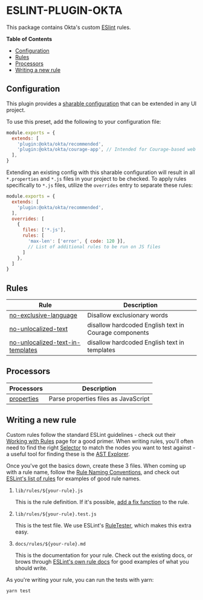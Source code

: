 # ESLINT-PLUGIN-OKTA

This package contains Okta's custom [ESlint](https://eslint.org/) rules.

**Table of Contents**

<!-- TOC depthFrom:2 -->

- [Configuration](#configuration)
- [Rules](#rules)
- [Processors](#processors)
- [Writing a new rule](#writing-a-new-rule)

<!-- /TOC -->

## Configuration

This plugin provides a [sharable configuration](https://eslint.org/docs/developer-guide/shareable-configs) that can be extended in any UI project.

To use this preset, add the following to your configuration file:

```js
module.exports = {
  extends: [
    'plugin:@okta/okta/recommended',
    'plugin:@okta/okta/courage-app', // Intended for Courage-based web applications
  ],
}
```

Extending an existing config with this sharable configuration will result in all `*.properties` and `*.js` files in your project to be checked. To apply rules specifically to `*.js` files, utilize the `overrides` entry to separate these rules:

```js
module.exports = {
  extends: [
    'plugin:@okta/okta/recommended',
  ],
  overrides: [
    {
      files: ['*.js'],
      rules: [
        'max-len': ['error', { code: 120 }],
        // List of additional rules to be run on JS files
      ]
    },
  ]
}
```

## Rules

| Rule | Description |
| -- | -- |
| [no-exclusive-language](docs/rules/no-exclusive-language.md) | Disallow exclusionary words |
| [no-unlocalized-text](docs/rules/no-unlocalized-text.md) | disallow hardcoded English text in Courage components |
| [no-unlocalized-text-in-templates](docs/rules/no-unlocalized-text-in-templates.md) | disallow hardcoded English text in templates

## Processors

| Processors | Description |
| -- | -- |
| [properties](docs/processors/properties.md) | Parse properties files as JavaScript |

## Writing a new rule

Custom rules follow the standard ESLint guidelines - check out their [Working with Rules](https://eslint.org/docs/developer-guide/working-with-rules) page for a good primer. When writing rules, you'll often need to find the right [Selector](https://eslint.org/docs/developer-guide/selectors) to match the nodes you want to test against - a useful tool for finding these is the [AST Explorer](https://astexplorer.net/).

Once you've got the basics down, create these 3 files. When coming up with a rule name, follow the [Rule Naming Conventions](https://eslint.org/docs/developer-guide/working-with-rules#rule-naming-conventions), and check out [ESLint's list of rules](https://eslint.org/docs/rules/) for examples of good rule names.

1. `lib/rules/${your-rule}.js`

    This is the rule definition. If it's possible, [add a fix function](https://eslint.org/docs/developer-guide/working-with-rules#applying-fixes) to the rule.

2. `lib/rules/${your-rule}.test.js`

    This is the test file. We use ESLint's [RuleTester](https://eslint.org/docs/developer-guide/nodejs-api#ruletester), which makes this extra easy.

3. `docs/rules/${your-rule}.md`

    This is the documentation for your rule. Check out the existing docs, or brows through [ESLint's own rule docs](https://github.com/eslint/eslint/tree/master/docs/rules) for good examples of what you should write.

As you're writing your rule, you can run the tests with yarn:

```bash
yarn test
```
